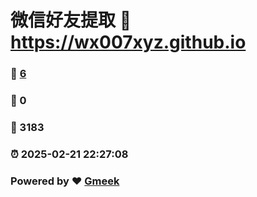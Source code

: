 # 微信好友提取 :link: https://wx007xyz.github.io 
### :page_facing_up: [6](https://wx007xyz.github.io/tag.html) 
### :speech_balloon: 0 
### :hibiscus: 3183 
### :alarm_clock: 2025-02-21 22:27:08 
### Powered by :heart: [Gmeek](https://github.com/Meekdai/Gmeek)
